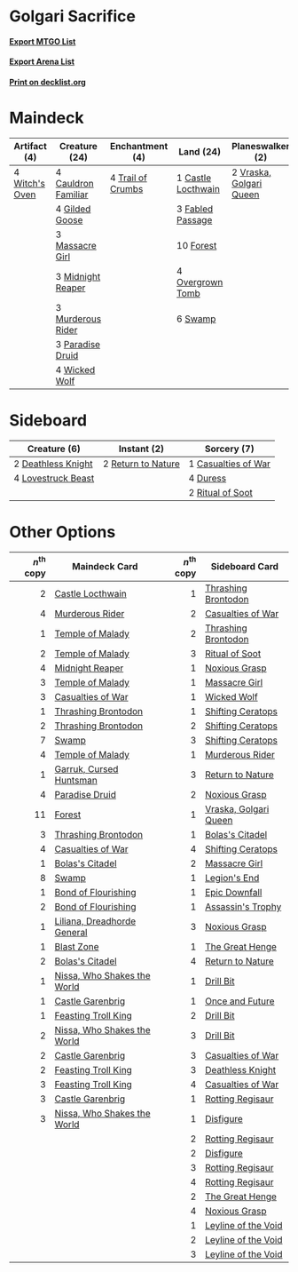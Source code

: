 # Golgari Sacrifice

#### [Export MTGO List](../collection/Golgari%20Sacrifice/Golgari%20Sacrifice.txt)
#### [Export Arena List](../collection/Golgari%20Sacrifice/Golgari%20Sacrifice_arena.txt)
#### [Print on decklist.org](http://decklist.org/?deckmain=1%09Castle%20Locthwain%0A2%09Casualties%20of%20War%0A4%09Cauldron%20Familiar%0A3%09Fabled%20Passage%0A10%09Forest%0A4%09Gilded%20Goose%0A3%09Massacre%20Girl%0A3%09Midnight%20Reaper%0A3%09Murderous%20Rider%0A4%09Overgrown%20Tomb%0A3%09Paradise%20Druid%0A6%09Swamp%0A4%09Trail%20of%20Crumbs%0A2%09Vraska,%20Golgari%20Queen%0A4%09Wicked%20Wolf%0A4%09Witch's%20Oven&deckside=1%09Casualties%20of%20War%0A2%09Deathless%20Knight%0A4%09Duress%0A4%09Lovestruck%20Beast%0A2%09Return%20to%20Nature%0A2%09Ritual%20of%20Soot)
# Maindeck

|                                      Artifact (4)                                       |                                        Creature (24)                                         |                                      Enchantment (4)                                       |                                          Land (24)                                          |                                         Planeswalker (2)                                         |                                         Sorcery (2)                                          |
|-----------------------------------------------------------------------------------------|----------------------------------------------------------------------------------------------|--------------------------------------------------------------------------------------------|---------------------------------------------------------------------------------------------|--------------------------------------------------------------------------------------------------|----------------------------------------------------------------------------------------------|
|4 [Witch's Oven](http://gatherer.wizards.com/Pages/Card/Details.aspx?multiverseid=473199)|4 [Cauldron Familiar](http://gatherer.wizards.com/Pages/Card/Details.aspx?multiverseid=473043)|4 [Trail of Crumbs](http://gatherer.wizards.com/Pages/Card/Details.aspx?multiverseid=473141)|1 [Castle Locthwain](http://gatherer.wizards.com/Pages/Card/Details.aspx?multiverseid=473203)|2 [Vraska, Golgari Queen](http://gatherer.wizards.com/Pages/Card/Details.aspx?multiverseid=452963)|2 [Casualties of War](http://gatherer.wizards.com/Pages/Card/Details.aspx?multiverseid=461114)|
|                                                                                         |4 [Gilded Goose](http://gatherer.wizards.com/Pages/Card/Details.aspx?multiverseid=473122)     |                                                                                            |3 [Fabled Passage](http://gatherer.wizards.com/Pages/Card/Details.aspx?multiverseid=473206)  |                                                                                                  |                                                                                              |
|                                                                                         |3 [Massacre Girl](http://gatherer.wizards.com/Pages/Card/Details.aspx?multiverseid=461026)    |                                                                                            |10 [Forest](http://gatherer.wizards.com/Pages/Card/Details.aspx?multiverseid=439860)         |                                                                                                  |                                                                                              |
|                                                                                         |3 [Midnight Reaper](http://gatherer.wizards.com/Pages/Card/Details.aspx?multiverseid=452827)  |                                                                                            |4 [Overgrown Tomb](http://gatherer.wizards.com/Pages/Card/Details.aspx?multiverseid=405103)  |                                                                                                  |                                                                                              |
|                                                                                         |3 [Murderous Rider](http://gatherer.wizards.com/Pages/Card/Details.aspx?multiverseid=473059)  |                                                                                            |6 [Swamp](http://gatherer.wizards.com/Pages/Card/Details.aspx?multiverseid=439858)           |                                                                                                  |                                                                                              |
|                                                                                         |3 [Paradise Druid](http://gatherer.wizards.com/Pages/Card/Details.aspx?multiverseid=461098)   |                                                                                            |                                                                                             |                                                                                                  |                                                                                              |
|                                                                                         |4 [Wicked Wolf](http://gatherer.wizards.com/Pages/Card/Details.aspx?multiverseid=473143)      |                                                                                            |                                                                                             |                                                                                                  |                                                                                              |


# Sideboard

|                                        Creature (6)                                         |                                         Instant (2)                                         |                                         Sorcery (7)                                          |
|---------------------------------------------------------------------------------------------|---------------------------------------------------------------------------------------------|----------------------------------------------------------------------------------------------|
|2 [Deathless Knight](http://gatherer.wizards.com/Pages/Card/Details.aspx?multiverseid=473170)|2 [Return to Nature](http://gatherer.wizards.com/Pages/Card/Details.aspx?multiverseid=461102)|1 [Casualties of War](http://gatherer.wizards.com/Pages/Card/Details.aspx?multiverseid=461114)|
|4 [Lovestruck Beast](http://gatherer.wizards.com/Pages/Card/Details.aspx?multiverseid=473127)|                                                                                             |4 [Duress](http://gatherer.wizards.com/Pages/Card/Details.aspx?multiverseid=14557)            |
|                                                                                             |                                                                                             |2 [Ritual of Soot](http://gatherer.wizards.com/Pages/Card/Details.aspx?multiverseid=452834)   |


# Other Options

|*n*<sup>th</sup> copy|                                            Maindeck Card                                             |*n*<sup>th</sup> copy|                                         Sideboard Card                                         |
|--------------------:|------------------------------------------------------------------------------------------------------|--------------------:|------------------------------------------------------------------------------------------------|
|                    2|[Castle Locthwain](http://gatherer.wizards.com/Pages/Card/Details.aspx?multiverseid=473203)           |                    1|[Thrashing Brontodon](http://gatherer.wizards.com/Pages/Card/Details.aspx?multiverseid=456570)  |
|                    4|[Murderous Rider](http://gatherer.wizards.com/Pages/Card/Details.aspx?multiverseid=473059)            |                    2|[Casualties of War](http://gatherer.wizards.com/Pages/Card/Details.aspx?multiverseid=461114)    |
|                    1|[Temple of Malady](http://gatherer.wizards.com/Pages/Card/Details.aspx?multiverseid=380515)           |                    2|[Thrashing Brontodon](http://gatherer.wizards.com/Pages/Card/Details.aspx?multiverseid=456570)  |
|                    2|[Temple of Malady](http://gatherer.wizards.com/Pages/Card/Details.aspx?multiverseid=380515)           |                    3|[Ritual of Soot](http://gatherer.wizards.com/Pages/Card/Details.aspx?multiverseid=452834)       |
|                    4|[Midnight Reaper](http://gatherer.wizards.com/Pages/Card/Details.aspx?multiverseid=452827)            |                    1|[Noxious Grasp](http://gatherer.wizards.com/Pages/Card/Details.aspx?multiverseid=466864)        |
|                    3|[Temple of Malady](http://gatherer.wizards.com/Pages/Card/Details.aspx?multiverseid=380515)           |                    1|[Massacre Girl](http://gatherer.wizards.com/Pages/Card/Details.aspx?multiverseid=461026)        |
|                    3|[Casualties of War](http://gatherer.wizards.com/Pages/Card/Details.aspx?multiverseid=461114)          |                    1|[Wicked Wolf](http://gatherer.wizards.com/Pages/Card/Details.aspx?multiverseid=473143)          |
|                    1|[Thrashing Brontodon](http://gatherer.wizards.com/Pages/Card/Details.aspx?multiverseid=456570)        |                    1|[Shifting Ceratops](http://gatherer.wizards.com/Pages/Card/Details.aspx?multiverseid=466948)    |
|                    2|[Thrashing Brontodon](http://gatherer.wizards.com/Pages/Card/Details.aspx?multiverseid=456570)        |                    2|[Shifting Ceratops](http://gatherer.wizards.com/Pages/Card/Details.aspx?multiverseid=466948)    |
|                    7|[Swamp](http://gatherer.wizards.com/Pages/Card/Details.aspx?multiverseid=439858)                      |                    3|[Shifting Ceratops](http://gatherer.wizards.com/Pages/Card/Details.aspx?multiverseid=466948)    |
|                    4|[Temple of Malady](http://gatherer.wizards.com/Pages/Card/Details.aspx?multiverseid=380515)           |                    1|[Murderous Rider](http://gatherer.wizards.com/Pages/Card/Details.aspx?multiverseid=473059)      |
|                    1|[Garruk, Cursed Huntsman](http://gatherer.wizards.com/Pages/Card/Details.aspx?multiverseid=473153)    |                    3|[Return to Nature](http://gatherer.wizards.com/Pages/Card/Details.aspx?multiverseid=461102)     |
|                    4|[Paradise Druid](http://gatherer.wizards.com/Pages/Card/Details.aspx?multiverseid=461098)             |                    2|[Noxious Grasp](http://gatherer.wizards.com/Pages/Card/Details.aspx?multiverseid=466864)        |
|                   11|[Forest](http://gatherer.wizards.com/Pages/Card/Details.aspx?multiverseid=439860)                     |                    1|[Vraska, Golgari Queen](http://gatherer.wizards.com/Pages/Card/Details.aspx?multiverseid=452963)|
|                    3|[Thrashing Brontodon](http://gatherer.wizards.com/Pages/Card/Details.aspx?multiverseid=456570)        |                    1|[Bolas's Citadel](http://gatherer.wizards.com/Pages/Card/Details.aspx?multiverseid=461006)      |
|                    4|[Casualties of War](http://gatherer.wizards.com/Pages/Card/Details.aspx?multiverseid=461114)          |                    4|[Shifting Ceratops](http://gatherer.wizards.com/Pages/Card/Details.aspx?multiverseid=466948)    |
|                    1|[Bolas's Citadel](http://gatherer.wizards.com/Pages/Card/Details.aspx?multiverseid=461006)            |                    2|[Massacre Girl](http://gatherer.wizards.com/Pages/Card/Details.aspx?multiverseid=461026)        |
|                    8|[Swamp](http://gatherer.wizards.com/Pages/Card/Details.aspx?multiverseid=439858)                      |                    1|[Legion's End](http://gatherer.wizards.com/Pages/Card/Details.aspx?multiverseid=466860)         |
|                    1|[Bond of Flourishing](http://gatherer.wizards.com/Pages/Card/Details.aspx?multiverseid=461082)        |                    1|[Epic Downfall](http://gatherer.wizards.com/Pages/Card/Details.aspx?multiverseid=473047)        |
|                    2|[Bond of Flourishing](http://gatherer.wizards.com/Pages/Card/Details.aspx?multiverseid=461082)        |                    1|[Assassin's Trophy](http://gatherer.wizards.com/Pages/Card/Details.aspx?multiverseid=452902)    |
|                    1|[Liliana, Dreadhorde General](http://gatherer.wizards.com/Pages/Card/Details.aspx?multiverseid=461024)|                    3|[Noxious Grasp](http://gatherer.wizards.com/Pages/Card/Details.aspx?multiverseid=466864)        |
|                    1|[Blast Zone](http://gatherer.wizards.com/Pages/Card/Details.aspx?multiverseid=461171)                 |                    1|[The Great Henge](http://gatherer.wizards.com/Pages/Card/Details.aspx?multiverseid=473123)      |
|                    2|[Bolas's Citadel](http://gatherer.wizards.com/Pages/Card/Details.aspx?multiverseid=461006)            |                    4|[Return to Nature](http://gatherer.wizards.com/Pages/Card/Details.aspx?multiverseid=461102)     |
|                    1|[Nissa, Who Shakes the World](http://gatherer.wizards.com/Pages/Card/Details.aspx?multiverseid=461096)|                    1|[Drill Bit](http://gatherer.wizards.com/Pages/Card/Details.aspx?multiverseid=457217)            |
|                    1|[Castle Garenbrig](http://gatherer.wizards.com/Pages/Card/Details.aspx?multiverseid=473202)           |                    1|[Once and Future](http://gatherer.wizards.com/Pages/Card/Details.aspx?multiverseid=473130)      |
|                    1|[Feasting Troll King](http://gatherer.wizards.com/Pages/Card/Details.aspx?multiverseid=473114)        |                    2|[Drill Bit](http://gatherer.wizards.com/Pages/Card/Details.aspx?multiverseid=457217)            |
|                    2|[Nissa, Who Shakes the World](http://gatherer.wizards.com/Pages/Card/Details.aspx?multiverseid=461096)|                    3|[Drill Bit](http://gatherer.wizards.com/Pages/Card/Details.aspx?multiverseid=457217)            |
|                    2|[Castle Garenbrig](http://gatherer.wizards.com/Pages/Card/Details.aspx?multiverseid=473202)           |                    3|[Casualties of War](http://gatherer.wizards.com/Pages/Card/Details.aspx?multiverseid=461114)    |
|                    2|[Feasting Troll King](http://gatherer.wizards.com/Pages/Card/Details.aspx?multiverseid=473114)        |                    3|[Deathless Knight](http://gatherer.wizards.com/Pages/Card/Details.aspx?multiverseid=473170)     |
|                    3|[Feasting Troll King](http://gatherer.wizards.com/Pages/Card/Details.aspx?multiverseid=473114)        |                    4|[Casualties of War](http://gatherer.wizards.com/Pages/Card/Details.aspx?multiverseid=461114)    |
|                    3|[Castle Garenbrig](http://gatherer.wizards.com/Pages/Card/Details.aspx?multiverseid=473202)           |                    1|[Rotting Regisaur](http://gatherer.wizards.com/Pages/Card/Details.aspx?multiverseid=466865)     |
|                    3|[Nissa, Who Shakes the World](http://gatherer.wizards.com/Pages/Card/Details.aspx?multiverseid=461096)|                    1|[Disfigure](http://gatherer.wizards.com/Pages/Card/Details.aspx?multiverseid=442076)            |
|                     |                                                                                                      |                    2|[Rotting Regisaur](http://gatherer.wizards.com/Pages/Card/Details.aspx?multiverseid=466865)     |
|                     |                                                                                                      |                    2|[Disfigure](http://gatherer.wizards.com/Pages/Card/Details.aspx?multiverseid=442076)            |
|                     |                                                                                                      |                    3|[Rotting Regisaur](http://gatherer.wizards.com/Pages/Card/Details.aspx?multiverseid=466865)     |
|                     |                                                                                                      |                    4|[Rotting Regisaur](http://gatherer.wizards.com/Pages/Card/Details.aspx?multiverseid=466865)     |
|                     |                                                                                                      |                    2|[The Great Henge](http://gatherer.wizards.com/Pages/Card/Details.aspx?multiverseid=473123)      |
|                     |                                                                                                      |                    4|[Noxious Grasp](http://gatherer.wizards.com/Pages/Card/Details.aspx?multiverseid=466864)        |
|                     |                                                                                                      |                    1|[Leyline of the Void](http://gatherer.wizards.com/Pages/Card/Details.aspx?multiverseid=107682)  |
|                     |                                                                                                      |                    2|[Leyline of the Void](http://gatherer.wizards.com/Pages/Card/Details.aspx?multiverseid=107682)  |
|                     |                                                                                                      |                    3|[Leyline of the Void](http://gatherer.wizards.com/Pages/Card/Details.aspx?multiverseid=107682)  |


